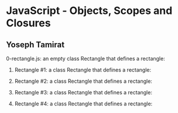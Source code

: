 # JavaScript - Objects, Scopes and Closures
## Yoseph Tamirat


0-rectangle.js: an empty class Rectangle that defines a rectangle:

1. Rectangle #1: a class Rectangle that defines a rectangle:

2. Rectangle #2: a class Rectangle that defines a rectangle:

3. Rectangle #3: a class Rectangle that defines a rectangle:

4. Rectangle #4: a class Rectangle that defines a rectangle:
